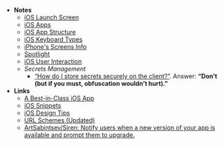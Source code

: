 - **Notes**
	- [iOS Launch Screen](iOS%20Launch%20Screen.md)
	- [iOS Apps](iOS%20Apps.md)
	- [iOS App Structure](iOS%20App%20Structure.md)
	- [iOS Keyboard Types](iOS%20Keyboard%20Types.md)
	- [iPhone's Screens Info](iPhone's%20Screens%20Info.md)
	- [Spotlight](Spotlight.md)
	- [iOS User Interaction](iOS%20User%20Interaction.md)
	- *Secrets Management*
		- [“How do I store secrets securely on the client?”](https://nshipster.com/secrets/). Answer: **“Don’t (but if you must, obfuscation wouldn’t hurt).”**
- **Links**
	- [A Best-in-Class iOS App](https://www.swiftjectivec.com/a-best-in-class-app/)
	- [iOS Snippets](https://github.com/jrasmusson/ios-starter-kit)
	- [iOS Design Tips](https://twitter.com/JordanMorgan10/status/1266717673053917184)
	- [URL Schemes (Updated)](https://gist.github.com/deanlyoung/368e274945a6929e0ea77c4eca345560)
	- [ArtSabintsev/Siren: Notify users when a new version of your app is available and prompt them to upgrade.](https://github.com/ArtSabintsev/Siren)
